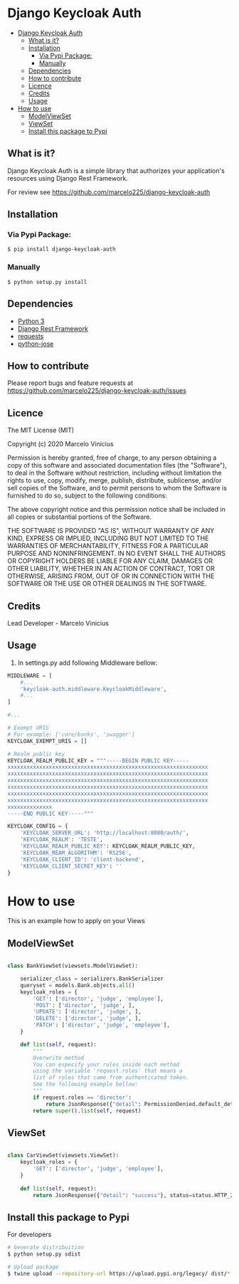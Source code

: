 # Django Keycloak Auth

- [Django Keycloak Auth](#django-keycloak-auth)
  - [What is it?](#what-is-it)
  - [Installation](#installation)
    - [Via Pypi Package:](#via-pypi-package)
    - [Manually](#manually)
  - [Dependencies](#dependencies)
  - [How to contribute](#how-to-contribute)
  - [Licence](#licence)
  - [Credits](#credits)
  - [Usage](#usage)
- [How to use](#how-to-use)
  - [ModelViewSet](#modelviewset)
  - [ViewSet](#viewset)
  - [Install this package to Pypi](#install-this-package-to-pypi)

## What is it?

Django Keycloak Auth is a simple library that authorizes your application's resources using Django Rest Framework.

For review see https://github.com/marcelo225/django-keycloak-auth

## Installation

### Via Pypi Package:

``` $ pip install django-keycloak-auth ```

### Manually

``` $ python setup.py install ```

## Dependencies

* [Python 3](https://www.python.org/)
* [Django Rest Framework](https://www.django-rest-framework.org/)
* [requests](https://requests.readthedocs.io/en/master/)
* [python-jose](https://python-jose.readthedocs.io/en/latest/)

## How to contribute

Please report bugs and feature requests at
https://github.com/marcelo225/django-keycloak-auth/issues

## Licence

The MIT License (MIT)

Copyright (c) 2020 Marcelo Vinícius

Permission is hereby granted, free of charge, to any person obtaining a copy of this software and associated documentation files (the "Software"), to deal in the Software without restriction, including without limitation the rights to use, copy, modify, merge, publish, distribute, sublicense, and/or sell copies of the Software, and to permit persons to whom the Software is furnished to do so, subject to the following conditions:

The above copyright notice and this permission notice shall be included in all copies or substantial portions of the Software.

THE SOFTWARE IS PROVIDED "AS IS", WITHOUT WARRANTY OF ANY KIND, EXPRESS OR IMPLIED, INCLUDING BUT NOT LIMITED TO THE WARRANTIES OF MERCHANTABILITY, FITNESS FOR A PARTICULAR PURPOSE AND NONINFRINGEMENT. IN NO EVENT SHALL THE AUTHORS OR COPYRIGHT HOLDERS BE LIABLE FOR ANY CLAIM, DAMAGES OR OTHER LIABILITY, WHETHER IN AN ACTION OF CONTRACT, TORT OR OTHERWISE, ARISING FROM, OUT OF OR IN CONNECTION WITH THE SOFTWARE OR THE USE OR OTHER DEALINGS IN THE SOFTWARE.

## Credits

Lead Developer - Marcelo Vinicius

## Usage

1. In settings.py add following Middleware bellow:

```python
MIDDLEWARE = [
    #...
    'keycloak-auth.middleware.KeycloakMiddleware',
    #...
]

#...

# Exempt URIS 
# For example: ['core/banks', 'swagger']
KEYCLOAK_EXEMPT_URIS = []

# Realm public key
KEYCLOAK_REALM_PUBLIC_KEY = """-----BEGIN PUBLIC KEY-----
xxxxxxxxxxxxxxxxxxxxxxxxxxxxxxxxxxxxxxxxxxxxxxxxxxxxxxxxxxxxxxx
xxxxxxxxxxxxxxxxxxxxxxxxxxxxxxxxxxxxxxxxxxxxxxxxxxxxxxxxxxxxxxx
xxxxxxxxxxxxxxxxxxxxxxxxxxxxxxxxxxxxxxxxxxxxxxxxxxxxxxxxxxxxxxx
xxxxxxxxxxxxxxxxxxxxxxxxxxxxxxxxxxxxxxxxxxxxxxxxxxxxxxxxxxxxxxx
xxxxxxxxxxxxxxxxxxxxxxxxxxxxxxxxxxxxxxxxxxxxxxxxxxxxxxxxxxxxxxx
xxxxxxxxxxxxxxxxxxxxxxxxxxxxxxxxxxxxxxxxxxxxxxxxxxxxxxxxxxxxxxx
xxxxxxxxxxxxxx
-----END PUBLIC KEY-----"""

KEYCLOAK_CONFIG = {
    'KEYCLOAK_SERVER_URL': 'http://localhost:8080/auth/',
    'KEYCLOAK_REALM': 'TESTE',
    'KEYCLOAK_REALM_PUBLIC_KEY': KEYCLOAK_REALM_PUBLIC_KEY,    
    'KEYCLOAK_REAM_ALGORITHM': 'RS256',
    'KEYCLOAK_CLIENT_ID': 'client-backend',
    'KEYCLOAK_CLIENT_SECRET_KEY': ''    
}

```

# How to use

This is an example how to apply on your Views

## ModelViewSet

```python

class BankViewSet(viewsets.ModelViewSet):

    serializer_class = serializers.BankSerializer
    queryset = models.Bank.objects.all()    
    keycloak_roles = {
        'GET': ['director', 'judge', 'employee'],
        'POST': ['director', 'judge', ],
        'UPDATE': ['director', 'judge', ],
        'DELETE': ['director', 'judge', ],
        'PATCH': ['director', 'judge', 'employee'],
    }

    def list(self, request):
        """
        Overwrite method
        You can especify your rules inside each method 
        using the variable 'request.roles' that means a
        list of roles that came from authenticated token.
        See the following example bellow:
        """
        if request.roles == 'director':
            return JsonResponse({"detail": PermissionDenied.default_detail}, status=PermissionDenied.status_code)    
        return super().list(self, request)
```

## ViewSet

```python

class CarViewSet(viewsets.ViewSet):
    keycloak_roles = {
        'GET': ['director', 'judge', 'employee'],
    }
    
    def list(self, request):
        return JsonResponse({"detail": "success"}, status=status.HTTP_200_OK)

```

## Install this package to Pypi

For developers

```bash
# Generate distribuition
$ python setup.py sdist

# Upload package
$ twine upload --repository-url https://upload.pypi.org/legacy/ dist/*

```